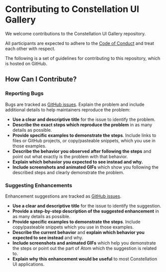 # Contributing to Constellation UI Gallery

We welcome contributions to the Constellation UI Gallery repository.

All participants are expected to adhere to the [Code of Conduct](https://github.com/pegasystems/constellation-ui-gallery/blob/contribution_updates/CODE_OF_CONDUCT.md) and treat each other with respect.

The following is a set of guidelines for contributing to this repository, which is hosted on GitHub.

## How Can I Contribute?

### Reporting Bugs

Bugs are tracked as [GitHub issues](https://github.com/pegasystems/constellation-ui-gallery/issues).
Explain the problem and include additional details to help maintainers reproduce the problem:

- **Use a clear and descriptive title** for the issue to identify the problem.
- **Describe the exact steps which reproduce the problem** in as many details as possible.
- **Provide specific examples to demonstrate the steps**. Include links to files or GitHub projects, or copy/pasteable snippets, which you use in those examples.
- **Describe the behavior you observed after following the steps** and point out what exactly is the problem with that behavior.
- **Explain which behavior you expected to see instead and why.**
- **Include screenshots and animated GIFs** which show you following the described steps and clearly demonstrate the problem.

### Suggesting Enhancements

Enhancement suggestions are tracked as [GitHub issues](https://github.com/pegasystems/constellation-ui-gallery/issues).

- **Use a clear and descriptive title** for the issue to identify the suggestion.
- **Provide a step-by-step description of the suggested enhancement** in as many details as possible.
- **Provide specific examples to demonstrate the steps**. Include copy/pasteable snippets which you use in those examples.
- **Describe the current behavior** and **explain which behavior you expected to see instead** and why.
- **Include screenshots and animated GIFs** which help you demonstrate the steps or point out the part of Atom which the suggestion is related to.
- **Explain why this enhancement would be useful** to most Constellation UI applications.
